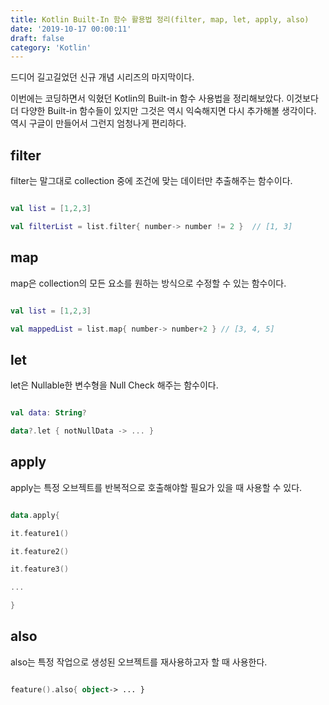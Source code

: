 ```yaml
---
title: Kotlin Built-In 함수 활용법 정리(filter, map, let, apply, also)
date: '2019-10-17 00:00:11'
draft: false
category: 'Kotlin'
---
```


드디어 길고길었던 신규 개념 시리즈의 마지막이다.

이번에는 코딩하면서 익혔던 Kotlin의 Built-in 함수 사용법을 정리해보았다. 이것보다 더 다양한 Built-in 함수들이 있지만 그것은 역시 익숙해지면 다시 추가해볼 생각이다. 역시 구글이 만들어서 그런지 엄청나게 편리하다.

## filter

filter는 말그대로 collection 중에 조건에 맞는 데이터만 추출해주는 함수이다.

```kotlin

val list = [1,2,3]

val filterList = list.filter{ number-> number != 2 }  // [1, 3]

```

## map

map은 collection의 모든 요소를 원하는 방식으로 수정할 수 있는 함수이다.

```kotlin

val list = [1,2,3]

val mappedList = list.map{ number-> number+2 } // [3, 4, 5]

```

## let

let은 Nullable한 변수형을 Null Check 해주는 함수이다.

```kotlin

val data: String?

data?.let { notNullData -> ... }

```

## apply

apply는 특정 오브젝트를 반복적으로 호출해야할 필요가 있을 때 사용할 수 있다.

```kotlin

data.apply{

it.feature1()

it.feature2()

it.feature3()

...

}

```

## also

also는 특정 작업으로 생성된 오브젝트를 재사용하고자 할 때 사용한다.

```kotlin

feature().also{ object-> ... }

```
